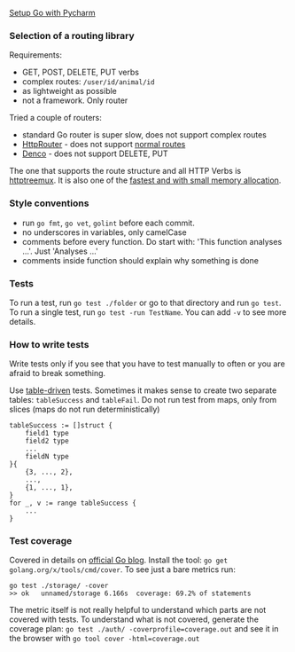 [Setup Go with Pycharm](http://stackoverflow.com/a/37698196/1090562)

### Selection of a routing library

Requirements:
 
 - GET, POST, DELETE, PUT verbs
 - complex routes: `/user/id/animal/id`
 - as lightweight as possible
 - not a framework. Only router

Tried a couple of routers:
 
 - standard Go router is super slow, does not support complex routes
 - [HttpRouter](https://github.com/julienschmidt/httprouter) - does not support 
 [normal routes](https://github.com/julienschmidt/httprouter/issues/12)
 - [Denco](https://github.com/naoina/denco) - does not support DELETE, PUT

The one that supports the route structure and all HTTP Verbs is 
[httptreemux](https://github.com/dimfeld/httptreemux). It is also one of the [fastest and with 
small memory allocation](https://github.com/dimfeld/go-http-routing-benchmark).

### Style conventions

 - run `go fmt`, `go vet`, `golint` before each commit.
 - no underscores in variables, only camelCase
 - comments before every function. Do start with: 'This function analyses ...'. Just 'Analyses ...' 
 - comments inside function should explain why something is done

###  Tests

To run a test, run `go test ./folder` or go to that directory and run `go test`.
To run a single test, run `go test -run TestName`. You can add `-v` to see more details. 

### How to write tests

Write tests only if you see that you have to test manually to often or you are afraid to break something.

Use [table-driven](https://github.com/golang/go/wiki/TableDrivenTests) tests. Sometimes it makes 
sense to create two separate tables: `tableSuccess` and `tableFail`. Do not run test from maps, only
from slices (maps do not run deterministically)

    tableSuccess := []struct {
		field1 type
		field2 type
		...
		fieldN type
	}{
		{3, ..., 2},
		...,
		{1, ..., 1},
	}
	for _, v := range tableSuccess {
	    ...
	}


### Test coverage

Covered in details on [official Go blog](https://blog.golang.org/cover). Install the tool:
`go get golang.org/x/tools/cmd/cover`. To see just a bare metrics run:

    go test ./storage/ -cover
    >> ok  	unnamed/storage	6.166s	coverage: 69.2% of statements
    
The metric itself is not really helpful to understand which parts are not covered with tests.
To understand what is not covered, generate the coverage plan: `go test ./auth/ -coverprofile=coverage.out`
and see it in the browser with `go tool cover -html=coverage.out`